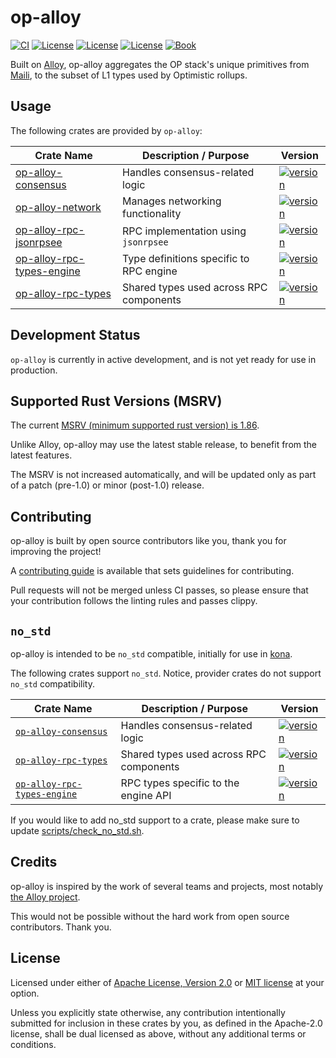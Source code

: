 # op-alloy

<a href="https://github.com/alloy-rs/op-alloy/actions/workflows/ci.yml"><img src="https://github.com/alloy-rs/op-alloy/actions/workflows/ci.yml/badge.svg?label=ci" alt="CI"></a>
<a href="https://github.com/alloy-rs/op-alloy/blob/main/LICENSE-APACHE"><img src="https://img.shields.io/badge/License-APACHE-d1d1f6.svg?label=license&labelColor=2a2f35" alt="License"></a>
<a href="https://github.com/alloy-rs/op-alloy/blob/main/LICENSE-MIT"><img src="https://img.shields.io/badge/License-MIT-d1d1f6.svg?label=license&labelColor=2a2f35" alt="License"></a>
<a href="https://github.com/alloy-rs/op-alloy/blob/main/SNAPPY-LICENSE"><img src="https://img.shields.io/badge/License-SNAPPY-d1d1f6.svg?label=license&labelColor=2a2f35" alt="License"></a>
<a href="https://alloy-rs.github.io/op-alloy"><img src="https://img.shields.io/badge/Book-854a15?logo=mdBook&labelColor=2a2f35" alt="Book"></a>

Built on [Alloy][alloy], op-alloy aggregates the OP stack's unique primitives from [Maili][maili], 
to the subset of L1 types used by Optimistic rollups.


## Usage

The following crates are provided by `op-alloy`:

| Crate Name  | Description / Purpose                   | Version |
|-------------|-----------------------------------------|---------|
| [op-alloy-consensus](https://crates.io/crates/op-alloy-consensus) | Handles consensus-related logic         | [![version](https://img.shields.io/crates/v/op-alloy-consensus)](https://crates.io/crates/op-alloy-consensus) |
| [op-alloy-network](https://crates.io/crates/op-alloy-network) | Manages networking functionality        | [![version](https://img.shields.io/crates/v/op-alloy-network)](https://crates.io/crates/op-alloy-network) |
| [op-alloy-rpc-jsonrpsee](https://crates.io/crates/op-alloy-rpc-jsonrpsee) | RPC implementation using `jsonrpsee`    | [![version](https://img.shields.io/crates/v/op-alloy-rpc-jsonrpsee)](https://crates.io/crates/op-alloy-rpc-jsonrpsee) |
| [op-alloy-rpc-types-engine](https://crates.io/crates/op-alloy-rpc-types-engine) | Type definitions specific to RPC engine | [![version](https://img.shields.io/crates/v/op-alloy-rpc-types-engine)](https://crates.io/crates/op-alloy-rpc-types-engine) |
| [op-alloy-rpc-types](https://crates.io/crates/op-alloy-rpc-types) | Shared types used across RPC components | [![version](https://img.shields.io/crates/v/op-alloy-rpc-types)](https://crates.io/crates/op-alloy-rpc-types) |



## Development Status

`op-alloy` is currently in active development, and is not yet ready for use in production.


## Supported Rust Versions (MSRV)

The current [MSRV (minimum supported rust version) is 1.86](https://github.com/alloy-rs/op-alloy/blob/main/Cargo.toml#L8).

Unlike Alloy, op-alloy may use the latest stable release,
to benefit from the latest features.

The MSRV is not increased automatically, and will be updated
only as part of a patch (pre-1.0) or minor (post-1.0) release.


## Contributing

op-alloy is built by open source contributors like you, thank you for improving the project!

A [contributing guide][contributing] is available that sets guidelines for contributing.

Pull requests will not be merged unless CI passes, so please ensure that your contribution follows the
linting rules and passes clippy.


## `no_std`

op-alloy is intended to be `no_std` compatible, initially for use in [kona][kona].

The following crates support `no_std`.
Notice, provider crates do not support `no_std` compatibility.


| Crate Name                                               | Description / Purpose                   | Version |
|----------------------------------------------------------|-----------------------------------------|---------|
| [`op-alloy-consensus`]                 | Handles consensus-related logic         | [![version](https://img.shields.io/crates/v/op-alloy-consensus)](https://crates.io/crates/op-alloy-consensus) |
| [`op-alloy-rpc-types`]                 | Shared types used across RPC components | [![version](https://img.shields.io/crates/v/op-alloy-rpc-types)](https://crates.io/crates/op-alloy-rpc-types) |
| [`op-alloy-rpc-types-engine`]   | RPC types specific to the engine API    | [![version](https://img.shields.io/crates/v/op-alloy-rpc-types-engine)](https://crates.io/crates/op-alloy-rpc-types-engine) |


If you would like to add no_std support to a crate,
please make sure to update [scripts/check_no_std.sh][check-no-std].


## Credits

op-alloy is inspired by the work of several teams and projects, most notably [the Alloy project][alloy].

This would not be possible without the hard work from open source contributors. Thank you.


## License

Licensed under either of <a href="LICENSE-APACHE">Apache License, Version
2.0</a> or <a href="LICENSE-MIT">MIT license</a> at your option.

Unless you explicitly state otherwise, any contribution intentionally submitted
for inclusion in these crates by you, as defined in the Apache-2.0 license,
shall be dual licensed as above, without any additional terms or conditions.


<!-- Hyperlinks -->

[check-no-std]: ./scripts/check_no_std.sh

[maili]: https://github.com/op-rs/maili
[kona]: https://github.com/op-rs/kona
[alloy]: https://github.com/alloy-rs/alloy
[contributing]: https://alloy-rs.github.io/op-alloy

[`op-alloy-consensus`]: https://crates.io/crates/op-alloy-consensus  
[`op-alloy-network`]: https://crates.io/crates/op-alloy-network  
[`op-alloy-rpc-jsonrpsee`]: https://crates.io/crates/op-alloy-rpc-jsonrpsee  
[`op-alloy-rpc-types-engine`]: https://crates.io/crates/op-alloy-rpc-types-engine  
[`op-alloy-rpc-types`]: https://crates.io/crates/op-alloy-rpc-types

